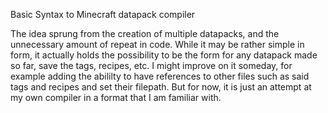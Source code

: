 Basic Syntax to Minecraft datapack compiler

The idea sprung from the creation of multiple datapacks, and the unnecessary amount of repeat in code. While it may be rather simple in form, it actually holds the possibility to be the form for any datapack made so far, save the tags, recipes, etc. I might improve on it someday, for example adding the abililty to have references to other files such as said tags and recipes and set their filepath. But for now, it is just an attempt at my own compiler in a format that I am familiar with.
